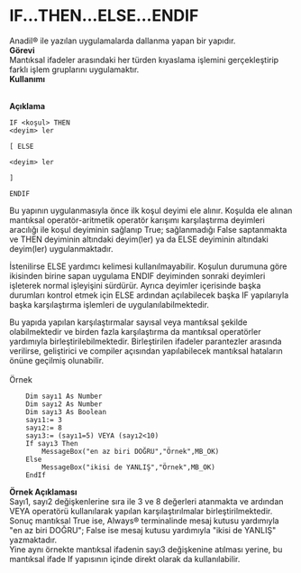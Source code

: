 # IF...THEN...ELSE...ENDIF

Anadil® ile yazılan uygulamalarda dallanma yapan bir yapıdır.\
**Görevi**\
Mantıksal ifadeler arasındaki her türden kıyaslama işlemini gerçekleştirip farklı işlem gruplarını uygulamaktır.\
**Kullanımı**

\
**Açıklama**

```
IF <koşul> THEN 
<deyim> ler 

[ ELSE 

<deyim> ler 

] 

ENDIF
```

Bu yapının uygulanmasıyla önce ilk koşul deyimi ele alınır. Koşulda ele alınan mantıksal operatör-aritmetik operatör karışımı karşılaştırma deyimleri aracılığı ile koşul deyiminin sağlanıp True; sağlanmadığı False saptanmakta ve THEN deyiminin altındaki deyim(ler) ya da ELSE deyiminin altındaki deyim(ler) uygulanmaktadır.

İstenilirse ELSE yardımcı kelimesi kullanılmayabilir. Koşulun durumuna göre ikisinden birine sapan uygulama ENDIF deyiminden sonraki deyimleri işleterek normal işleyişini sürdürür. Ayrıca deyimler içerisinde başka durumları kontrol etmek için ELSE ardından açılabilecek başka IF yapılarıyla başka karşılaştırma işlemleri de uygulanılabilmektedir.

Bu yapıda yapılan karşılaştırmalar sayısal veya mantıksal şekilde olabilmektedir ve birden fazla karşılaştırma da mantıksal operatörler yardımıyla birleştirilebilmektedir. Birleştirilen ifadeler parantezler arasında verilirse, geliştirici ve compiler açısından yapılabilecek mantıksal hataların önüne geçilmiş olunabilir.\
\
Örnek

```
	Dim sayı1 As Number
	Dim sayı2 As Number
	Dim sayı3 As Boolean
	sayı1:= 3
	sayı2:= 8
	sayı3:= (sayı1=5) VEYA (sayı2<10)
	If sayı3 Then
		MessageBox("en az biri DOĞRU","Örnek",MB_OK)
	Else
		MessageBox("ikisi de YANLIŞ","Örnek",MB_OK)
	EndIf
```

**Örnek Açıklaması**\
Sayı1, sayı2 değişkenlerine sıra ile 3 ve 8 değerleri atanmakta ve ardından VEYA operatörü kullanılarak yapılan karşılaştırılmalar birleştirilmektedir. Sonuç mantıksal True ise, Always® terminalinde mesaj kutusu yardımıyla "en az biri DOĞRU"; False ise mesaj kutusu yardımıyla "ikisi de YANLIŞ" yazmaktadır.\
Yine aynı örnekte mantıksal ifadenin sayı3 değişkenine atılması yerine, bu mantıksal ifade If yapısının içinde direkt olarak da kullanılabilir.
